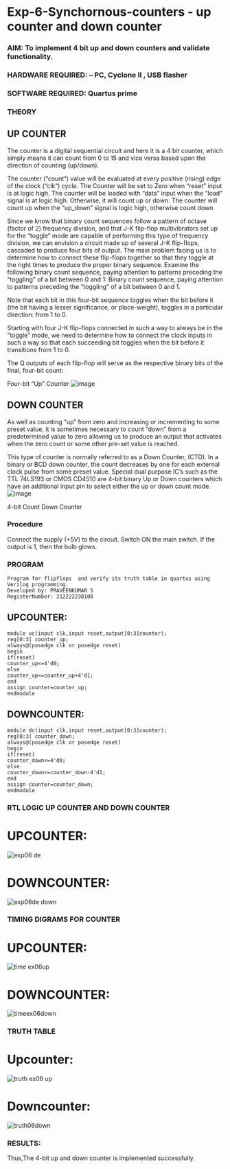# Exp-6-Synchornous-counters - up counter and down counter 
### AIM: To implement 4 bit up and down counters and validate  functionality.
### HARDWARE REQUIRED:  – PC, Cyclone II , USB flasher
### SOFTWARE REQUIRED:   Quartus prime
### THEORY 

## UP COUNTER 
The counter is a digital sequential circuit and here it is a 4 bit counter, which simply means it can count from 0 to 15 and vice versa based upon the direction of counting (up/down). 

The counter (“count“) value will be evaluated at every positive (rising) edge of the clock (“clk“) cycle.
The Counter will be set to Zero when “reset” input is at logic high.
The counter will be loaded with “data” input when the “load” signal is at logic high. Otherwise, it will count up or down.
The counter will count up when the “up_down” signal is logic high, otherwise count down

Since we know that binary count sequences follow a pattern of octave (factor of 2) frequency division, and that J-K flip-flop multivibrators set up for the “toggle” mode are capable of performing this type of frequency division, we can envision a circuit made up of several J-K flip-flops, cascaded to produce four bits of output.
The main problem facing us is to determine how to connect these flip-flops together so that they toggle at the right times to produce the proper binary sequence.
Examine the following binary count sequence, paying attention to patterns preceding the “toggling” of a bit between 0 and 1:
Binary count sequence, paying attention to patterns preceding the “toggling” of a bit between 0 and 1.

Note that each bit in this four-bit sequence toggles when the bit before it (the bit having a lesser significance, or place-weight), toggles in a particular direction: from 1 to 0.



 
 

Starting with four J-K flip-flops connected in such a way to always be in the “toggle” mode, we need to determine how to connect the clock inputs in such a way so that each succeeding bit toggles when the bit before it transitions from 1 to 0.

The Q outputs of each flip-flop will serve as the respective binary bits of the final, four-bit count:

 
 

Four-bit “Up” Counter
![image](https://user-images.githubusercontent.com/36288975/169644758-b2f4339d-9532-40c5-af40-8f4f8c942e2c.png)



## DOWN COUNTER 

As well as counting “up” from zero and increasing or incrementing to some preset value, it is sometimes necessary to count “down” from a predetermined value to zero allowing us to produce an output that activates when the zero count or some other pre-set value is reached.

This type of counter is normally referred to as a Down Counter, (CTD). In a binary or BCD down counter, the count decreases by one for each external clock pulse from some preset value. Special dual purpose IC’s such as the TTL 74LS193 or CMOS CD4510 are 4-bit binary Up or Down counters which have an additional input pin to select either the up or down count mode.
![image](https://user-images.githubusercontent.com/36288975/169644844-1a14e123-7228-4ed8-81a9-eb937dff4ac8.png)


4-bit Count Down Counter
### Procedure
Connect the supply (+5V) to the circuit. Switch ON the main switch. If the output is 1, then the bulb glows.



### PROGRAM 
```
Program for flipflops  and verify its truth table in quartus using Verilog programming.
Developed by: PRAVEENKUMAR S
RegisterNumber: 212222230108 
```

## UPCOUNTER:
```
module uc(input clk,input reset,output[0:3]counter);
reg[0:3] counter_up;
always@(posedge clk or posedge reset)
begin
if(reset)
counter_up<=4'd0;
else
counter_up<=counter_up+4'd1;
end
assign counter=counter_up;
endmodule
```

## DOWNCOUNTER:
```
module dc(input clk,input reset,output[0:3]counter);
reg[0:3] counter_down;
always@(posedge clk or posedge reset)
begin
if(reset)
counter_down<=4'd0;
else
counter_down<=counter_down-4'd1;
end
assign counter=counter_down;
endmodule
```

### RTL LOGIC UP COUNTER AND DOWN COUNTER  
# UPCOUNTER:
![exp06 de](https://github.com/Praveenkumar2004-dev/Exp-7-Synchornous-counters-/assets/119559827/c1e81b7c-3c24-4886-9841-cd0d5a1058ee)


# DOWNCOUNTER:
![exp06de down](https://github.com/Praveenkumar2004-dev/Exp-7-Synchornous-counters-/assets/119559827/035e3b84-11e9-41cd-b8ef-23e319275c7f)



### TIMING DIGRAMS FOR COUNTER  
# UPCOUNTER:
![time ex06up](https://github.com/Praveenkumar2004-dev/Exp-7-Synchornous-counters-/assets/119559827/814d22f9-684f-40e5-8a08-e0a805088683)


# DOWNCOUNTER:
![timeex06down](https://github.com/Praveenkumar2004-dev/Exp-7-Synchornous-counters-/assets/119559827/4d1f5602-58b6-4fe6-ae51-8d4a53440620)



### TRUTH TABLE 
# Upcounter:
![truth ex06 up](https://github.com/Praveenkumar2004-dev/Exp-7-Synchornous-counters-/assets/119559827/e73019ba-ed43-4461-8ca6-c5f5711b5c2c)


# Downcounter:
![truth06down](https://github.com/Praveenkumar2004-dev/Exp-7-Synchornous-counters-/assets/119559827/cd7c6d08-5c82-468d-aae5-eeb56cef3b55)



### RESULTS:
Thus,The 4-bit up and down counter is implemented successfully.
